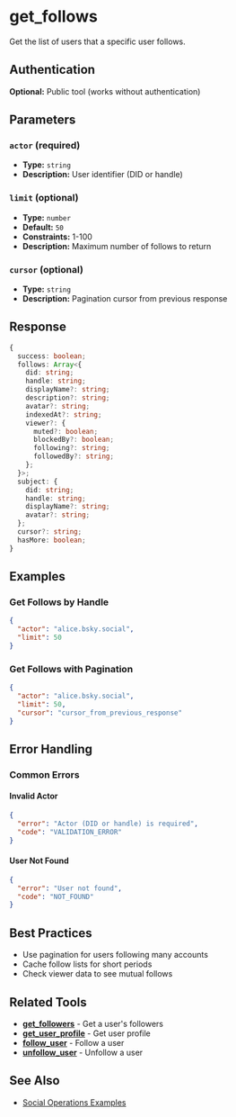 # get_follows

Get the list of users that a specific user follows.

## Authentication

**Optional:** Public tool (works without authentication)

## Parameters

### `actor` (required)
- **Type:** `string`
- **Description:** User identifier (DID or handle)

### `limit` (optional)
- **Type:** `number`
- **Default:** `50`
- **Constraints:** 1-100
- **Description:** Maximum number of follows to return

### `cursor` (optional)
- **Type:** `string`
- **Description:** Pagination cursor from previous response

## Response

```typescript
{
  success: boolean;
  follows: Array<{
    did: string;
    handle: string;
    displayName?: string;
    description?: string;
    avatar?: string;
    indexedAt?: string;
    viewer?: {
      muted?: boolean;
      blockedBy?: boolean;
      following?: string;
      followedBy?: string;
    };
  }>;
  subject: {
    did: string;
    handle: string;
    displayName?: string;
    avatar?: string;
  };
  cursor?: string;
  hasMore: boolean;
}
```

## Examples

### Get Follows by Handle

```json
{
  "actor": "alice.bsky.social",
  "limit": 50
}
```

### Get Follows with Pagination

```json
{
  "actor": "alice.bsky.social",
  "limit": 50,
  "cursor": "cursor_from_previous_response"
}
```

## Error Handling

### Common Errors

#### Invalid Actor
```json
{
  "error": "Actor (DID or handle) is required",
  "code": "VALIDATION_ERROR"
}
```

#### User Not Found
```json
{
  "error": "User not found",
  "code": "NOT_FOUND"
}
```

## Best Practices

- Use pagination for users following many accounts
- Cache follow lists for short periods
- Check viewer data to see mutual follows

## Related Tools

- **[get_followers](./get-followers.md)** - Get a user's followers
- **[get_user_profile](./get-user-profile.md)** - Get user profile
- **[follow_user](./follow-user.md)** - Follow a user
- **[unfollow_user](./unfollow-user.md)** - Unfollow a user

## See Also

- [Social Operations Examples](../../examples/social-operations.md)

